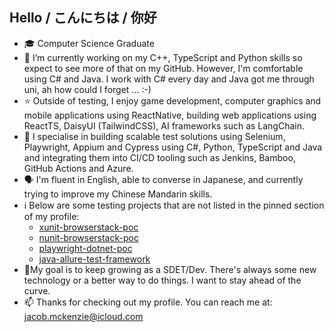 ## Hello / こんにちは / 你好
- 🎓  Computer Science Graduate
- 🌱 I’m currently working on my C++, TypeScript and Python skills so expect to see more of that on my GitHub. However, I'm comfortable using C# and Java. I work with C# every day and Java got me through uni, ah how could I forget ... :-)
- ⭐ Outside of testing, I enjoy game development, computer graphics and mobile applications using ReactNative, building web applications using ReactTS, DaisyUI (TailwindCSS), AI frameworks such as LangChain.
- 💬 I specialise in building scalable test solutions using Selenium, Playwright, Appium and Cypress using C#, Python, TypeScript and Java and integrating them into CI/CD tooling such as Jenkins, Bamboo, GitHub Actions and Azure. 
- 🗣 I'm fluent in English, able to converse in Japanese, and currently trying to improve my Chinese Mandarin skills.
- ℹ️ Below are some testing projects that are not listed in the pinned section of my profile:
  - [xunit-browserstack-poc](https://github.com/choushen/xunit-browserstack-poc)
  - [nunit-browserstack-poc](https://github.com/choushen/nunit-browserstack-poc)
  - [playwright-dotnet-poc](https://github.com/choushen/playwright-dotnet-poc)
  - [java-allure-test-framework](https://github.com/choushen/java-allure-test-framework)
- 🎯My goal is to keep growing as a SDET/Dev. There's always some new technology or a better way to do things. I want to stay ahead of the curve.  
- 📫 Thanks for checking out my profile. You can reach me at: jacob.mckenzie@icloud.com
